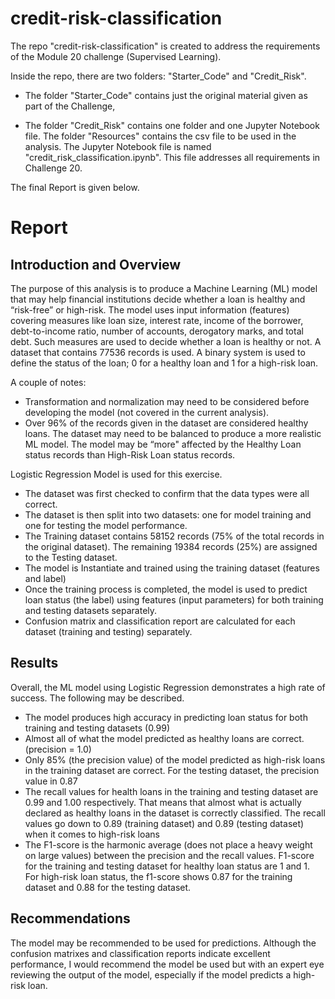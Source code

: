 # credit-risk-classification

The repo "credit-risk-classification" is created to address the requirements of the Module 20 challenge (Supervised Learning).

Inside the repo, there are two folders: "Starter_Code" and "Credit_Risk".

-  The folder "Starter_Code" contains just the original material given as part of the Challenge,

-  The folder "Credit_Risk" contains one folder and one Jupyter Notebook file. The folder "Resources" contains the csv file to be used in the analysis. The Jupyter Notebook file is named "credit_risk_classification.ipynb". This file addresses all requirements in Challenge 20.


The final Report is given below.


# **Report**

## **Introduction and Overview**
The purpose of this analysis is to produce a Machine Learning (ML) model that may help financial institutions decide whether a loan is healthy and “risk-free” or high-risk. The model uses input information (features) covering measures like loan size, interest rate, income of the borrower, debt-to-income ratio, number of accounts, derogatory marks, and total debt. Such measures are used to decide whether a loan is healthy or not. A dataset that contains 77536 records is used. A binary system is used to define the status of the loan; 0 for a healthy loan and 1 for a high-risk loan.

A couple of notes:
-   Transformation and normalization may need to be considered before developing the model (not covered in the current analysis).
-   Over 96% of the records given in the dataset are considered healthy loans. The dataset may need to be balanced to produce a more realistic ML model. The model may be “more" affected by the Healthy Loan status records than High-Risk Loan status records.

Logistic Regression Model is used for this exercise. 
-   The dataset was first checked to confirm that the data types were all correct. 
-   The dataset is then split into two datasets: one for model training and one for testing the model performance. 
-   The Training dataset contains 58152 records (75% of the total records in the original dataset). The remaining 19384 records (25%) are assigned to the Testing dataset.
-   The model is Instantiate and trained using the training dataset (features and label)
-   Once the training process is completed, the model is used to predict loan status (the label) using features (input parameters) for both training and testing datasets separately.
-   Confusion matrix and classification report are calculated for each dataset (training and testing) separately.

## **Results**

Overall, the ML model using Logistic Regression demonstrates a high rate of success. The following may be described.
-   The model produces high accuracy in predicting loan status for both training and testing datasets (0.99)
-   Almost all of what the model predicted as healthy loans are correct. (precision = 1.0)
-   Only 85% (the precision value) of the model predicted as high-risk loans in the training dataset are correct. For the testing dataset, the precision value in 0.87
-   The recall values for health loans in the training and testing dataset are 0.99 and 1.00 respectively. That means that almost what is actually declared as healthy loans in the dataset is correctly classified. The recall values go down to 0.89 (training dataset) and 0.89 (testing dataset) when it comes to high-risk loans
-   The F1-score is the harmonic average (does not place a heavy weight on large values) between the precision and the recall values. F1-score for the training and testing dataset for healthy loan status are 1 and 1. For high-risk loan status, the f1-score shows 0.87 for the training dataset and 0.88 for the testing dataset.

## **Recommendations**

The model may be recommended to be used for predictions. Although the confusion matrixes and classification reports indicate excellent performance, I would recommend the model be used but with an expert eye reviewing the output of the model, especially if the model predicts a high-risk loan.
